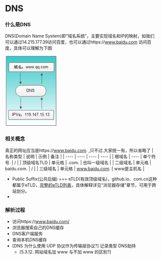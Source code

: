 # DNS
### 什么是DNS
DNS(Domain Name System)即“域名系统”，主要实现域名和IP的映射，如我们可以通过14.215.177.39访问百度，也可以通过https://www.baidu.com 访问百度，具体可以理解为下图

![DNS工作图](../../media/dns1.png)

### 相关概念
真正的网址应当是https://www.baidu.com. ,只不过.大家统一有，所以省略了
|  名称类型   | 说明  | 示例  | 备注 |
|  ----  | ----  |  ----  | ----  |
|  根域名  | ----  | 单个符号. | / |
|  顶级域名TLD  | 单元格 | .com. | 也叫一级域名 |
|  二级域名  | 单元格 | baidu.com. | / |
|  三级域名  | 单元格 | www.baidu.com. | www是主机名 |
- Public Suffix(公共后缀) === eTLD(有效顶级域名)，github.io、com.cn这种都属于eTLD，[完整的eTLD列表](https://publicsuffix.org/list/public_suffix_list.dat)，具体解释详见“浏览器存储”章节，可用于跨站划分。
- 

### 解析过程
- 访问https://www.baidu.com/
- 浏览器搜索自己的DNS缓存
- DNS客户端服务
- 查询本机DNS缓存
- [DNS 为什么使用 UDP 协议作为传输层协议?]
记录类型
DNS劫持
  - [5.3.12. 网站域名加 www 与不加 www 的区别?]